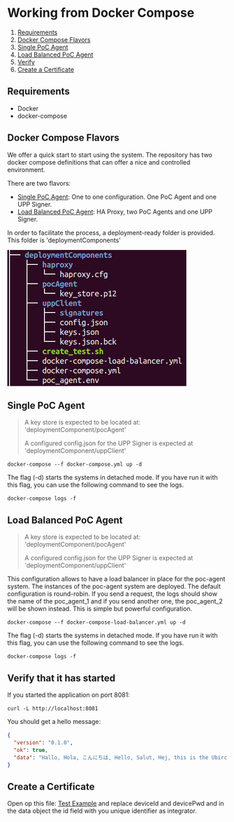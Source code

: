 # Working from Docker Compose

1. [Requirements](#requirements)
2. [Docker Compose Flavors](#docker-compose-flavors)
3. [Single PoC Agent](#single-poc-agent)
4. [Load Balanced PoC Agent](#load-balanced-poc-agent)
5. [Verify](#verify-that-it-has-started)
6. [Create a Certificate](#create-a-certificate)

## Requirements

- Docker
- docker-compose

## Docker Compose Flavors

We offer a quick start to start using the system. The repository has two docker compose definitions that can offer a nice and controlled environment.

There are two flavors:

- [Single PoC Agent](#single-poc-agent): One  to one configuration. One PoC Agent and one UPP Signer.
- [Load Balanced PoC Agent](#load-balanced-poc-agent): HA Proxy, two PoC Agents and one UPP Signer.

In order to facilitate the process, a deployment-ready folder is provided. This folder is 'deploymentComponents'

![Docker Compose Structure](../assets/docker_compose_structure.png)

## Single PoC Agent

> A key store is expected to be located at: 'deploymentComponent/pocAgent'
> 
> A configured config.json for the UPP Signer is expected at 'deploymentComponent/uppClient'

```shell
docker-compose --f docker-compose.yml up -d
```

The flag (-d) starts the systems in detached mode. If you have run it with this flag, you can use the following command to see the logs.

```shell
docker-compose logs -f
```

## Load Balanced PoC Agent

> A key store is expected to be located at: 'deploymentComponent/pocAgent'
>
> A configured config.json for the UPP Signer is expected at 'deploymentComponent/uppClient'

This configuration allows to have a load balancer in place for the poc-agent system. The instances of the poc-agent system are deployed. The default configuration is round-robin. If you send a request, the logs should show the name of the poc_agent_1 and if you send another one, the poc_agent_2 will be shown instead. This is simple but powerful configuration.

```shell
docker-compose --f docker-compose-load-balancer.yml up -d
```

The flag (-d) starts the systems in detached mode. If you have run it with this flag, you can use the following command to see the logs.

```shell
docker-compose logs -f
```

## Verify that it has started

If you started the application on port 8081:

```shell
curl -L http://localhost:8081
```

You should get a hello message:

```json
{
  "version": "0.1.0",
  "ok": true,
  "data": "Hallo, Hola, こんにちは, Hello, Salut, Hej, this is the Ubirch Point of Certification agent."
}
```

## Create a Certificate

Open op this file: [Test Example](../deploymentComponents/create_test.sh) and replace deviceId and devicePwd and in the data object the id field with you unique identifier as integrator.




